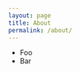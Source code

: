 ```yaml
---
layout: page
title: About
permalink: /about/
---
```


<ul>
    <li>Foo</li>
    <li>Bar</li>
</ul>





